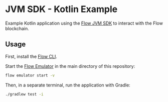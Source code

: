 # JVM SDK - Kotlin Example

Example Kotlin application using the [Flow JVM SDK](https://github.com/onflow/flow-jvm-sdk) to interact with the Flow blockchain.

## Usage

First, install the [Flow CLI](https://docs.onflow.org/flow-cli).

Start the [Flow Emulator](https://docs.onflow.org/emulator) in the main directory of this repository:

```sh
flow emulator start -v
```

Then, in a separate terminal, run the application with Gradle:

```sh
./gradlew test -i
```
